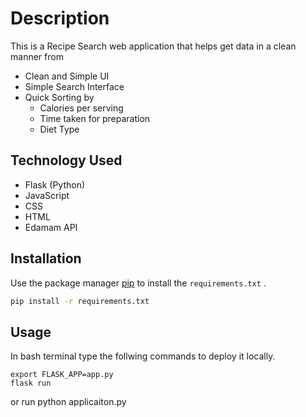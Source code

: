 # Description 
This is a Recipe Search web application that helps get data in a clean manner from 
* Clean and Simple UI
* Simple Search Interface
* Quick Sorting by
    * Calories per serving
    * Time taken for preparation
    * Diet Type



## Technology Used 
* Flask (Python)
* JavaScript
* CSS
* HTML
* Edamam API



## Installation

Use the package manager [pip](https://pip.pypa.io/en/stable/) to install the `requirements.txt` .

```bash
pip install -r requirements.txt
```

## Usage
In bash terminal type the follwing commands to deploy it locally.
```
export FLASK_APP=app.py
flask run
```
or run python applicaiton.py
